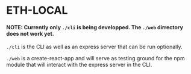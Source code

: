 # ETH-LOCAL

#### NOTE: Currently only `./cli` is being developped. The `./web` dirrectory does not work yet.

`./cli` is the CLI as well as an express server that can be run optionally.

`./web` is a create-react-app and will serve as testing ground for the npm module that will interact with the express server in the CLI.